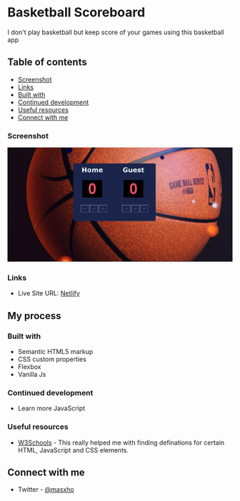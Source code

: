 # Basketball Scoreboard

I don't play basketball but keep score of your games using this basketball app


## Table of contents


  - [Screenshot](#screenshot)
  - [Links](#links)
  - [Built with](#built-with)
  - [Continued development](#continued-development)
  - [Useful resources](#useful-resources)
- [Connect with me](#connect-with-me)



### Screenshot

![](./images/Screenshot.PNG)


### Links
- Live Site URL: [Netlify]()

## My process

### Built with

- Semantic HTML5 markup
- CSS custom properties
- Flexbox
- Vanilla Js



### Continued development

- Learn more JavaScript


### Useful resources

- [W3Schools](https://www.w3schools.com/) - This really helped me with finding definations for certain HTML, JavaScript and CSS elements.


## Connect with me
- Twitter - [@masxho](https://twitter.com/masxho)
